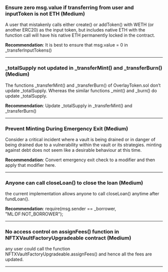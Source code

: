 ### Ensure zero msg.value if transferring from user and inputToken is not ETH (Medium)

A user that mistakenly calls either create() or addToken() with WETH (or
another ERC20) as the input token, but includes native ETH with the function call will have his native ETH permanently locked in the contract.

**Recommendation**: It is best to ensure that msg.value = 0 in _transferInputTokens()

---
### _totalSupply not updated in _transferMint() and _transferBurn() (Medium)

The functions _transferMint() and _transferBurn() of OverlayToken.sol
don’t update _totalSupply. Whereas the similar functions _mint() and
_burn() do update _totalSupply.

**Recommendation**: Update _totalSupply in _transferMint() and _transferBurn()

---
### Prevent Minting During Emergency Exit (Medium)

Consider a critical incident where a vault is being
drained or in danger of being drained due to a vulnerability within the vault
or its strategies. minting against debt does not seem like a desirable
behaviour at this time.

**Recommendation**: Convert emergency exit check to a modifier and then apply that modifier here.

--- 
### Anyone can call closeLoan() to close the loan (Medium)

the current implementation allows anyone to call closeLoan() anytime after fundLoan().

**Recommendation**: require(msg.sender == _borrower, "ML:DF:NOT_BORROWER");

---
### No access control on assignFees() function in NFTXVaultFactoryUpgradeable contract (Medium)

any user could call the function NFTXVaultFactoryUpgradeable.assignFees() and hence all the fees are updated.

---
